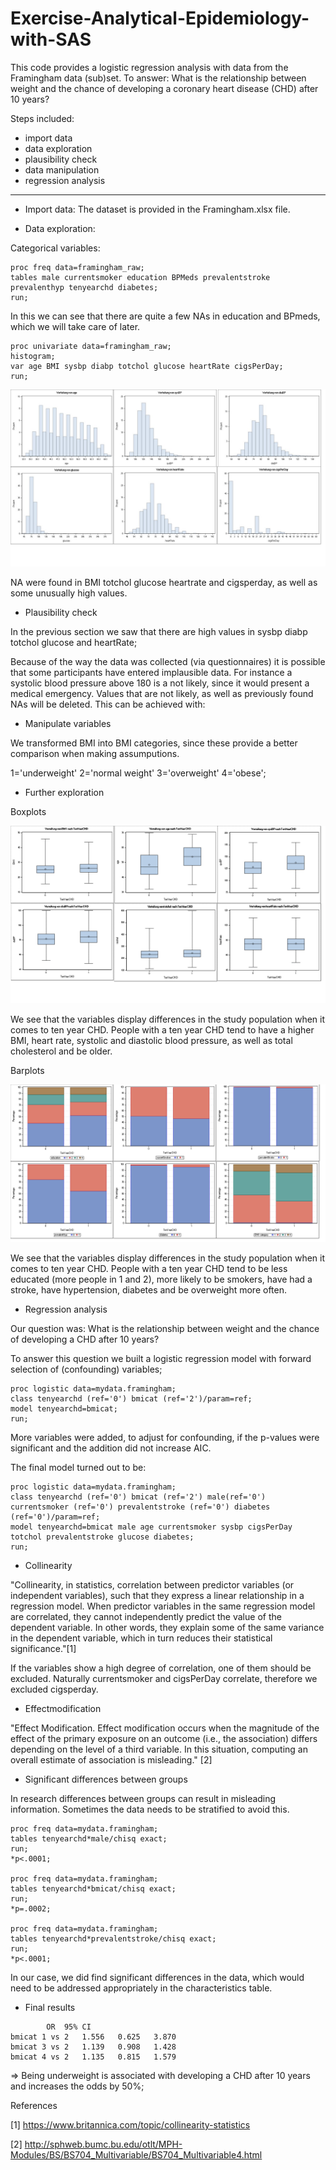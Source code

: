 # Exercise-Analytical-Epidemiology-with-SAS

This code provides a logistic regression analysis with data from the Framingham data (sub)set. To answer: What is the relationship between weight and the chance of developing a coronary heart disease (CHD) after 10 years?


Steps included:
* import data
* data exploration
* plausibility check
* data manipulation
* regression analysis

********************************************************
* Import data:
The dataset is provided in the Framingham.xlsx file. 

* Data exploration:

Categorical variables:
 ```
proc freq data=framingham_raw;
tables male currentsmoker education BPMeds prevalentstroke prevalenthyp tenyearchd diabetes;
run;
```
In this we can see that there are quite a few NAs in education and BPmeds, which we will take care of later.
```
proc univariate data=framingham_raw;
histogram;
var age BMI sysbp diabp totchol glucose heartRate cigsPerDay;
run;
```
![alt text](https://github.com/SvetlanaKalina/exercise-analytical-epidemiology-with-sas/blob/master/histogramms-univariate.jpg)

NA were found in BMI totchol glucose heartrate and cigsperday, as well as some unusually high values.

* Plausibility check

In the previous section we saw that there are high values in sysbp diabp totchol glucose and heartRate;

Because of the way the data was collected (via questionnaires) it is possible that some participants have entered implausible data. For instance a systolic blood pressure above 180 is a not likely, since it would present a medical emergency.
Values that are not likely, as well as previously found NAs will be deleted.
This can be achieved with:

* Manipulate variables 

We transformed BMI into BMI categories, since these provide a better comparison when making assumputions.

1='underweight' 2='normal weight' 3='overweight' 4='obese';

* Further exploration 

Boxplots

![alt text](https://github.com/SvetlanaKalina/exercise-analytical-epidemiology-with-sas/blob/master/boxplots.png)

We see that the variables display differences in the study population when it comes to ten year CHD. People with a ten year CHD tend to have a higher BMI, heart rate, systolic and diastolic blood pressure, as well as total cholesterol and be older.

Barplots 

![alt text](https://github.com/SvetlanaKalina/exercise-analytical-epidemiology-with-sas/blob/master/barplot.png)

We see that the variables display differences in the study population when it comes to ten year CHD. People with a ten year CHD tend to be less educated (more people in 1 and 2), more likely to be smokers, have had a stroke, have hypertension, diabetes and be overweight more often.

* Regression analysis

Our question was: What is the relationship between weight and the chance of developing a CHD after 10 years?

To answer this question we built a logistic regression model with forward selection of (confounding) variables;
```
proc logistic data=mydata.framingham;
class tenyearchd (ref='0') bmicat (ref='2')/param=ref;
model tenyearchd=bmicat;
run;

```
More variables were added, to adjust for confounding, if the p-values were significant and the addition did not increase AIC.

The final model turned out to be:

```
proc logistic data=mydata.framingham;
class tenyearchd (ref='0') bmicat (ref='2') male(ref='0') currentsmoker (ref='0') prevalentstroke (ref='0') diabetes (ref='0')/param=ref;
model tenyearchd=bmicat male age currentsmoker sysbp cigsPerDay totchol prevalentstroke glucose diabetes;
run;
```

* Collinearity

"Collinearity, in statistics, correlation between predictor variables (or independent variables), such that they express a linear relationship in a regression model. When predictor variables in the same regression model are correlated, they cannot independently predict the value of the dependent variable. In other words, they explain some of the same variance in the dependent variable, which in turn reduces their statistical significance."[1]

If the variables show a high degree of correlation, one of them should be excluded. Naturally currentsmoker and cigsPerDay correlate, therefore we excluded cigsperday.

* Effectmodification

"Effect Modification. Effect modification occurs when the magnitude of the effect of the primary exposure on an outcome (i.e., the association) differs depending on the level of a third variable. In this situation, computing an overall estimate of association is misleading." [2]

* Significant differences between groups

In research differences between groups can result in misleading information. Sometimes the data needs to be stratified to avoid this. 

```
proc freq data=mydata.framingham;
tables tenyearchd*male/chisq exact;
run;
*p<.0001;

proc freq data=mydata.framingham;
tables tenyearchd*bmicat/chisq exact;
run;
*p=.0002;

proc freq data=mydata.framingham;
tables tenyearchd*prevalentstroke/chisq exact;
run;
*p<.0001;
```

In our case, we did find significant differences in the data, which would need to be addressed appropriately in the characteristics table.

* Final results

```
		OR	95% CI
bmicat 1 vs 2 	1.556 	0.625 	3.870
bmicat 3 vs 2 	1.139 	0.908 	1.428
bmicat 4 vs 2 	1.135 	0.815 	1.579

``` 

=> Being underweight is associated with developing a CHD after 10 years and increases the odds by 50%;


References

[1] https://www.britannica.com/topic/collinearity-statistics

[2] http://sphweb.bumc.bu.edu/otlt/MPH-Modules/BS/BS704_Multivariable/BS704_Multivariable4.html

